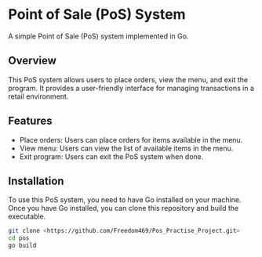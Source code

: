 # Point of Sale (PoS) System

A simple Point of Sale (PoS) system implemented in Go.

## Overview

This PoS system allows users to place orders, view the menu, and exit the program. It provides a user-friendly interface for managing transactions in a retail environment.

## Features

- Place orders: Users can place orders for items available in the menu.
- View menu: Users can view the list of available items in the menu.
- Exit program: Users can exit the PoS system when done.

## Installation

To use this PoS system, you need to have Go installed on your machine. Once you have Go installed, you can clone this repository and build the executable.

```bash
git clone <https://github.com/Freedom469/Pos_Practise_Project.git>
cd pos
go build
